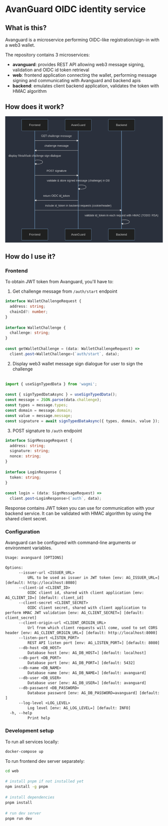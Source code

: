 # AvanGuard OIDC identity service

## What is this?

Avanguard is a microservice performing OIDC-like registration/sign-in with a web3 wallet.

The repository contains 3 microservices:

- **avanguard**: provides REST API allowing web3 message signing, validation and OIDC id token retrieval
- **web**: frontend application connecting the wallet, performing message signing and communicating with Avanguard and backend apis
- **backend**: emulates client backend application, validates the token with HMAC algorithm

## How does it work?

![Sequence Diagram](./sequence.png)

## How do I use it?

### Frontend

To obtain JWT token from Avanguard, you'll have to:

1. Get challenge message from `/auth/start` endpoint

```typescript
interface WalletChallengeRequest {
  address: string;
  chainId?: number;
}

interface WalletChallenge {
  challenge: string;
}

const getWalletChallenge = (data: WalletChallengeRequest) =>
  client.post<WalletChallenge>(`auth/start`, data);
```

2. Display web3 wallet message sign dialogue for user to sign the challenge

```typescript

import { useSignTypedData } from 'wagmi';

const { signTypedDataAsync } = useSignTypedData();
const message = JSON.parse(data.challenge);
const types = message.types;
const domain = message.domain;
const value = message.message;
const signature = await signTypedDataAsync({ types, domain, value });
```

3. POST signature to `/auth` endpoint

```typescript
interface SignMessageRequest {
  address: string;
  signature: string;
  nonce: string;
}

interface LoginResponse {
  token: string;
}

const login = (data: SignMessageRequest) =>
  client.post<LoginResponse>(`auth`, data);
```

Response contains JWT token you can use for communication with your backend service.
It can be validated with HMAC algorithm by using the shared client secret.

### Configuration

Avanguard can be configured with command-line arguments or environment variables.

```
Usage: avanguard [OPTIONS]

Options:
      --issuer-url <ISSUER_URL>
          URL to be used as issuer in JWT token [env: AG_ISSUER_URL=] [default: http://localhost:8080]
      --client-id <CLIENT_ID>
          OIDC client id, shared with client application [env: AG_CLIENT_ID=] [default: client_id]
      --client-secret <CLIENT_SECRET>
          OIDC client secret, shared with client application to perform HMAC JWT validation [env: AG_CLIENT_SECRET=] [default: client_secret]
      --client-origin-url <CLIENT_ORIGIN_URL>
          Url from which client requests will come, used to set CORS header [env: AG_CLIENT_ORIGIN_URL=] [default: http://localhost:8000]
      --listen-port <LISTEN_PORT>
          REST API listen port [env: AG_LISTEN_PORT=] [default: 8080]
      --db-host <DB_HOST>
          Database host [env: AG_DB_HOST=] [default: localhost]
      --db-port <DB_PORT>
          Database port [env: AG_DB_PORT=] [default: 5432]
      --db-name <DB_NAME>
          Database name [env: AG_DB_NAME=] [default: avanguard]
      --db-user <DB_USER>
          Database user [env: AG_DB_USER=] [default: avanguard]
      --db-password <DB_PASSWORD>
          Database password [env: AG_DB_PASSWORD=avanguard] [default: ]
      --log-level <LOG_LEVEL>
          Log level [env: AG_LOG_LEVEL=] [default: INFO]
  -h, --help
          Print help
```

### Development setup

To run all services locally:

```bash
docker-compose up
```

To run frontend dev server separately:

```bash
cd web

# install pnpm if not installed yet
npm install -g pnpm

# install dependencies
pnpm install

# run dev server
pnpm run dev
```
